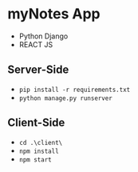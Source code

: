 # myNotes App
- Python Django
- REACT JS

## Server-Side
- `pip install -r requirements.txt`
- `python manage.py runserver`

## Client-Side
- `cd .\client\`
- `npm install`
- `npm start`